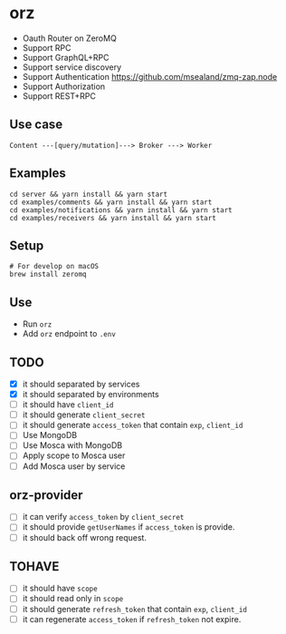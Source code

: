 # orz
- Oauth Router on ZeroMQ
- Support RPC
- Support GraphQL+RPC
- Support service discovery
- Support Authentication https://github.com/msealand/zmq-zap.node
- Support Authorization
- Support REST+RPC

## Use case
```
Content ---[query/mutation]---> Broker ---> Worker
```

## Examples
```
cd server && yarn install && yarn start
cd examples/comments && yarn install && yarn start
cd examples/notifications && yarn install && yarn start
cd examples/receivers && yarn install && yarn start
```

## Setup
```
# For develop on macOS
brew install zeromq
```

## Use
- Run `orz`
- Add `orz` endpoint to `.env`

## TODO
- [x] it should separated by services 
- [x] it should separated by environments
- [ ] it should have `client_id`
- [ ] it should generate `client_secret`
- [ ] it should generate `access_token` that contain `exp`, `client_id`
- [ ] Use MongoDB
- [ ] Use Mosca with MongoDB
- [ ] Apply scope to Mosca user
- [ ] Add Mosca user by service

## orz-provider
- [ ] it can verify `access_token` by `client_secret`
- [ ] it should provide `getUserNames` if `access_token` is provide.
- [ ] it should back off wrong request.

## TOHAVE
- [ ] it should have `scope`
- [ ] it should read only in `scope`
- [ ] it should generate `refresh_token` that contain `exp`, `client_id`
- [ ] it can regenerate `access_token` if `refresh_token` not expire.
